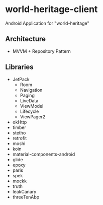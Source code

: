 # world-heritage-client

Android Application for "world-heritage"

## Architecture

- MVVM + Repository Pattern

## Libraries

- JetPack
  - Room
  - Navigation
  - Paging
  - LiveData
  - ViewModel
  - Lifecycle
  - ViewPager2
- okHttp
- timber
- stetho
- retrofit
- moshi
- koin
- material-components-android
- glide
- epoxy
- paris
- spek
- mockk
- truth
- leakCanary
- threeTenAbp
